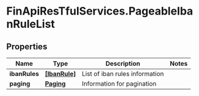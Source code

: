 # FinApiResTfulServices.PageableIbanRuleList

## Properties
Name | Type | Description | Notes
------------ | ------------- | ------------- | -------------
**ibanRules** | [**[IbanRule]**](IbanRule.md) | List of iban rules information | 
**paging** | [**Paging**](Paging.md) | Information for pagination | 



